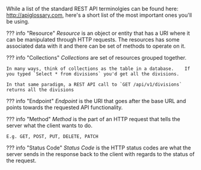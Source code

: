 While a list of the standard REST API terminolgies can be found here: http://apiglossary.com, here's a short list of the most important ones you'll be using.

??? info "Resource"
    _Resource_ is an object or entity that has a URI where it can be manipulated
    through HTTP requests.  The resources has some associated data with it and
    there can be set of methods to operate on it.  

??? info "Collections"
    _Collections_ are set of resources grouped together.  

    In many ways, think of collections as the table in a database.    If you typed `Select * from divisions` you'd get all the divisions.    

    In that same paradigm, a REST API call to `GET /api/v1/divisions` returns all the divisions

??? info "Endpoint"
    _Endpoint_ is the URI that goes after the base URL and points towards the requested API functionality.  

??? info "Method"
    _Method_ is the part of an HTTP request that tells the server what the client wants to do.

    E.g. GET, POST, PUT, DELETE, PATCH

??? info "Status Code"
    _Status Code_ is the HTTP status codes are what the server sends in the response back to the client with regards to the status of the request.
